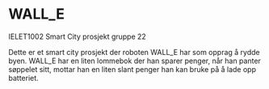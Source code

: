 # WALL_E
IELET1002 Smart City prosjekt gruppe 22

Dette er et smart city prosjekt der roboten WALL_E har som opprag å rydde byen. WALL_E har en liten lommebok der han sparer penger, når han panter søppelet sitt, mottar han en liten slant penger han kan bruke på å lade opp batteriet.
